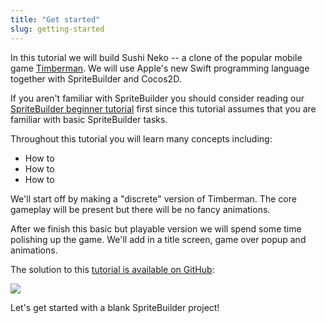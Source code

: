 ```yaml
---
title: "Get started"
slug: getting-started
---
```


In this tutorial we will build Sushi Neko -- a clone of the popular mobile game [Timberman](https://itunes.apple.com/us/app/timberman/id871809581?mt=8). We will use Apple's new Swift programming language together with SpriteBuilder and Cocos2D.

<!--TODO: UPDATE THIS WITH SWIFT LINK-->

If you aren't familiar with SpriteBuilder you should consider reading our [SpriteBuilder beginner tutorial](https://www.makeschool.com/tutorials/getting-started-with-spritebuilder/) first since this tutorial assumes that you are familiar with basic SpriteBuilder tasks.

Throughout this tutorial you will learn many concepts including:

- How to
- How to
- How to

We'll start off by making a "discrete" version of Timberman. The core gameplay will be present but there will be no fancy animations.

<!--TODO: ADD GIF-->

After we finish this basic but playable version we will spend some time polishing up the game. We'll add in a title screen, game over popup and animations.

<!--TODO: ADD GIF-->

<!--TODO: ADD GITHUB REPO-->

The solution to this [tutorial is available on GitHub](https://github.com/MakeSchool):

![](https://static.makegameswith.us/gamernews_images/TVZ2mTmQpl/labtocat.png)

Let's get started with a blank SpriteBuilder project!